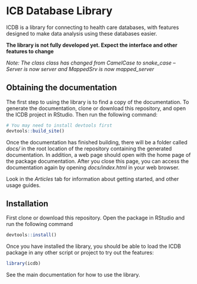 
<!-- README.md is generated from README.Rmd. Please edit that file -->

# ICB Database Library

<!-- badges: start -->
<!-- badges: end -->

ICDB is a library for connecting to health care databases, with features
designed to make data analysis using these databases easier.

**The library is not fully developed yet. Expect the interface and other
features to change**

*Note: The class class has changed from CamelCase to snake_case – Server
is now server and MappedSrv is now mapped_server*

## Obtaining the documentation

The first step to using the library is to find a copy of the
documentation. To generate the documentation, clone or download this
repository, and open the ICDB project in RStudio. Then run the following
command:

``` r
# You may need to install devtools first 
devtools::build_site()
```

Once the documentation has finished building, there will be a folder
called *docs/* in the root location of the repository containing the
generated documentation. In addition, a web page should open with the
home page of the package documentation. After you close this page, you
can access the documentation again by opening *docs/index.html* in your
web browser.

Look in the *Articles* tab for information about getting started, and
other usage guides.

## Installation

First clone or download this repository. Open the package in RStudio and
run the following command

``` r
devtools::install()
```

Once you have installed the library, you should be able to load the ICDB
package in any other script or project to try out the features:

``` r
library(icdb)
```

See the main documentation for how to use the library.
